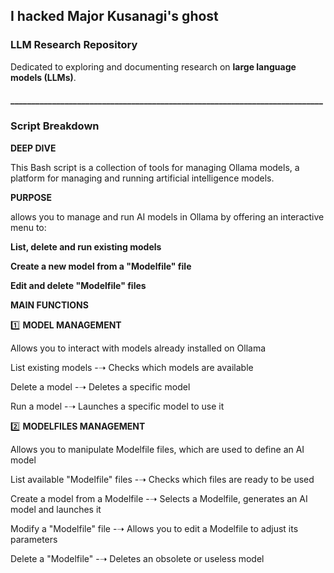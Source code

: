 ## I hacked Major Kusanagi's ghost

### LLM Research Repository

Dedicated to exploring and documenting research on **large language models (LLMs)**. 


####  ___________________________________________________________________________


### Script Breakdown

**DEEP DIVE**

This Bash script is a collection of tools for managing Ollama models, a platform for managing and running artificial intelligence models.

**PURPOSE**

allows you to manage and run AI models in Ollama by offering an interactive menu to:

**List, delete and run existing models**

**Create a new model from a "Modelfile" file**

**Edit and delete "Modelfile" files**


**MAIN FUNCTIONS**

1️⃣ **MODEL MANAGEMENT**

Allows you to interact with models already installed on Ollama 

List existing models -➝ Checks which models are available

Delete a model -➝ Deletes a specific model

Run a model -➝ Launches a specific model to use it

2️⃣ **MODELFILES MANAGEMENT**

Allows you to manipulate Modelfile files, which are used to define an AI model

List available "Modelfile" files -➝ Checks which files are ready to be used

Create a model from a Modelfile -➝ Selects a Modelfile, generates an AI model and launches it

Modify a "Modelfile" file -➝ Allows you to edit a Modelfile to adjust its parameters

Delete a "Modelfile" -➝ Deletes an obsolete or useless model




